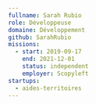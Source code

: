 ```yaml
---
fullname: Sarah Rubio
role: Développeuse
domaine: Développement
github: SarahRubio
missions:
  - start: 2019-09-17
    end: 2021-12-01
    status: independent
    employer: Scopyleft
startups:
  - aides-territoires
---
```

